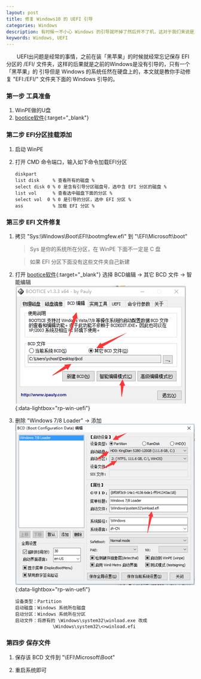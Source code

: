 ```yaml
---
layout: post
title: 修复 Windows10 的 UEFI 引导
categories: Windows
description: 有时候一不小心 Windows 的引导就坏掉了然后开不了机，这对于我们来说是至关重要的毕竟很多的资料和搭建好的各种环境都在这个系统里面
keywords: Windows, UEFI
---
```

　　UEFI出问题是经常的事情，之前在装「黑苹果」的时候就经常忘记保存 EFI 分区的 /EFI/ 文件夹，这样的后果就是之前的Windows是没有引导的，只有一个「黑苹果」的
引导但是 Windows 的系统任然在硬盘上的，本文就是教你手动修复 "EFI:/EFI/" 文件夹下面的 Windows 引导的。


### 第一步 工具准备
1. WinPE做的U盘
2. [bootice软件][href1]{:target="_blank"}

### 第二步 EFI分区挂载添加
1. 启动 WinPE 

2. 打开 CMD 命令端口，输入如下命令加载EFI分区

   ```
   diskpart
   list disk     % 查看所有的磁盘 %
   select disk 0 % 0 是含有引导分区磁盘号，选中含 EFI 分区的磁盘 %
   list vol      % 查看选中磁盘下面的分区 %
   select vol  0 % 0 是引导的分区，选中 EFI 分区 %
   ass           % 加载 EFI 分区 %
   ```



### 第三步 EFI 文件修复
1. 拷贝 "Sys:\Windows\Boot\EFI\bootmgfew.efi" 到 "\EFI\Microsoft\boot"

    > Sys 是你的系统所在分区，在 WinPE 下面不一定是 C 盘

    > 如果 EFI 分区下面没有这些文件夹自己新建

2. 打开 [bootice软件][href1]{:target="_blank"} 选择 BCD编辑 -> 其它 BCD 文件 -> 智能编辑
[![bootice-config][img1]][img1]{:data-lightbox="rp-win-uefi"}


3. 删除 "Windows 7/8 Loader" -> 添加
[![bootice-bcd-config][img2]][img2]{:data-lightbox="rp-win-uefi"}


   ```
   设备类型：Partition
   启动磁盘：Windows 系统所在磁盘
   启动分区：Windows 系统所在分区
   启动文件：将原有的 \Windows\system32\winload.exe 改成
                 \Windows\system32\<>winload.efi
   ```


### 第四步 保存文件
1. 保存该 BCD 文件到 "\EFI\Microsoft\Boot"

2. 重启系统即可

[href1]: http://www.pc6.com/SoftView/SoftView_34201.html
[img1]: /images/post/windows/bootice-config.png
[img2]: /images/post/windows/bootice-bcd-config.png 